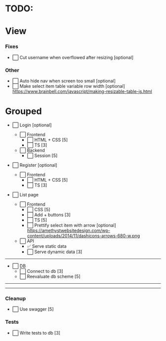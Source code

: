 # TODO:
# View
### Fixes
- ⬜ Cut username when overflowed after resizing [optional]

### Other
- ⬜ Auto hide nav when screen too small [optional]
- ⬜ Make select item table variable row width [optional] https://www.brainbell.com/javascript/making-resizable-table-js.html
# Grouped
- ⬜ Login [optional]
  - ⬜ Frontend
    - ⬜ HTML + CSS [5]
    - ⬜ TS [3]
  - ⬜ Backend
    - ⬜ Session [5]

- ⬜ Register [optional]
  - ⬜ Frontend
    - ⬜ HTML + CSS [5]
    - ⬜ TS [3]

- ⬜ List page
  - ⬜ Frontend
    - ⬜ CSS [5]
    - ⬜ Add + buttons [3]
    - ⬜ TS [5]
    - ⬜ Prettify select item with arrow [optional] https://amethystwebsitedesign.com/wp-content/uploads/2014/11/dashicons-arrows-680-w.png
  - ⬜ API
    - ✅ Serve static data
    - ⬜ Serve dynamic data [3]
---
- ⬜ DB
  - ⬜ Connect to db [3]
  - ⬜ Reevaluate db scheme [5]
---
---
### Cleanup 
- ⬜ Use swagger [5]
### Tests
- ⬜ Write tests to db [3]
